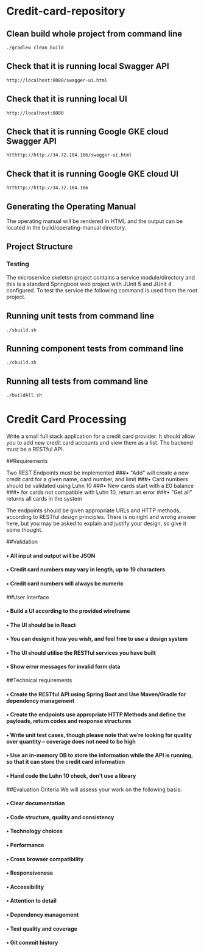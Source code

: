 # Credit-card-repository

## Clean build whole project from command line
```
./gradlew clean build
```

## Check that it is running local Swagger API
```
http://localhost:8080/swagger-ui.html
```
## Check that it is running local UI
```
http://localhost:8080
```

## Check that it is running Google GKE cloud Swagger API
```
htthttp://http://34.72.104.166/swagger-ui.html
```

## Check that it is running Google GKE cloud UI
```
htthttp://http://34.72.104.166
```

## Generating the Operating Manual

The operating manual will be rendered in HTML and the output can be located in the build/operating-manual directory.

## Project Structure

### Testing
The microservice skeleton project contains a service module/directory and this is a standard Springboot web project with 
JUnit 5 and JUnit 4 configured. To test the service the following command is used from the root project.

## Running unit tests from command line
```
./sbuild.sh
```
## Running component tests from command line
```
./cbuild.sh
```
## Running all tests from command line
```
./buildAll.sh
```

# Credit Card Processing

Write a small full stack application for a credit card provider. It should allow you to add new credit card accounts and view them as a list. The backend must be a RESTful API.

##Requirements

Two REST Endpoints must be implemented
###•	"Add" will create a new credit card for a given name, card number, and limit
###•	Card numbers should be validated using Luhn 10
###•	New cards start with a £0 balance
###•	for cards not compatible with Luhn 10, return an error
###•	"Get all" returns all cards in the system


The endpoints should be given appropriate URLs and HTTP methods, according to RESTful design principles. There is no right and wrong answer here, but you may be asked to explain and justify your design, so give it some thought.

##Validation

#### •	All input and output will be JSON
#### •	Credit card numbers may vary in length, up to 19 characters
#### •	Credit card numbers will always be numeric

##User Interface

#### •	Build a UI according to the provided wireframe
#### •	The UI should be in React
#### •	You can design it how you wish, and feel free to use a design system
#### •	The UI should utilise the RESTful services you have built
#### •	Show error messages for invalid form data

##Technical requirements

#### • Create the RESTful API using Spring Boot and Use Maven/Gradle for dependency management
#### • Create the endpoints use appropriate HTTP Methods and define the payloads, return codes and response structures
#### • Write unit test cases, though please note that we’re looking for quality over quantity – coverage does not need to be high
#### • Use an in-memory DB to store the information while the API is running, so that it can store the credit card information
#### • Hand code the Luhn 10 check, don’t use a library

##Evaluation Criteria
We will assess your work on the following basis:

#### •	Clear documentation
#### •	Code structure, quality and consistency
#### •	Technology choices
#### •	Performance
#### •	Cross browser compatibility 
#### •	Responsiveness
#### •	Accessibility
#### •	Attention to detail
#### •	Dependency management
#### •	Test quality and coverage
#### •	Git commit history

